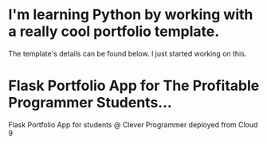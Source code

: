 # I'm learning Python by working with a really cool portfolio template.
The template's details can be found below.   I just started working on this.


# Flask Portfolio App for The Profitable Programmer Students...
Flask Portfolio App for students @ Clever Programmer deployed from Cloud 9
